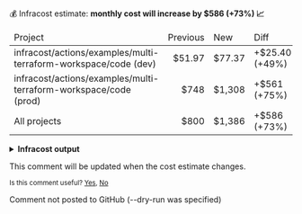 
💰 Infracost estimate: **monthly cost will increase by $586 (+73%) 📈**
<table>
  <thead>
    <td>Project</td>
    <td>Previous</td>
    <td>New</td>
    <td>Diff</td>
  </thead>
  <tbody>
    <tr>
      <td>infracost/actions/examples/multi-terraform-workspace/code (dev)</td>
      <td align="right">$51.97</td>
      <td align="right">$77.37</td>
      <td>+$25.40 (+49%)</td>
    </tr>
    <tr>
      <td>infracost/actions/examples/multi-terraform-workspace/code (prod)</td>
      <td align="right">$748</td>
      <td align="right">$1,308</td>
      <td>+$561 (+75%)</td>
    </tr>
    <tr>
      <td>All projects</td>
      <td align="right">$800</td>
      <td align="right">$1,386</td>
      <td>+$586 (+73%)</td>
    </tr>
  </tbody>
</table>

<details>
<summary><strong>Infracost output</strong></summary>

```
Project: infracost/actions/examples/multi-terraform-workspace/code (dev)

~ aws_instance.web_app
  +$25.40 ($51.97 → $77.37)

    ~ Instance usage (Linux/UNIX, on-demand, t2.micro → t2.medium)
      +$25.40 ($8.47 → $33.87)

Monthly cost change for infracost/actions/examples/multi-terraform-workspace/code (dev)
Amount:  +$25.40 ($51.97 → $77.37)
Percent: +49%

──────────────────────────────────
Project: infracost/actions/examples/multi-terraform-workspace/code (prod)

~ aws_instance.web_app
  +$561 ($748 → $1,308)

    ~ Instance usage (Linux/UNIX, on-demand, m5.4xlarge → m5.8xlarge)
      +$561 ($561 → $1,121)

Monthly cost change for infracost/actions/examples/multi-terraform-workspace/code (prod)
Amount:  +$561 ($748 → $1,308)
Percent: +75%

──────────────────────────────────
Key: ~ changed, + added, - removed

4 cloud resources were detected:
∙ 4 were estimated, all of which include usage-based costs, see https://infracost.io/usage-file
```
</details>

This comment will be updated when the cost estimate changes.

<sub>
  Is this comment useful? <a href="https://www.infracost.io/feedback/submit/?value=yes" rel="noopener noreferrer" target="_blank">Yes</a>, <a href="https://www.infracost.io/feedback/submit/?value=no" rel="noopener noreferrer" target="_blank">No</a>
</sub>

Comment not posted to GitHub (--dry-run was specified)
